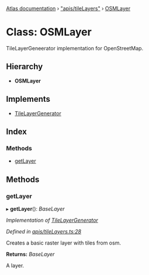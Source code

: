 [Atlas documentation](../globals.md) › ["apis/tileLayers"](../modules/_apis_tilelayers_.md) › [OSMLayer](_apis_tilelayers_.osmlayer.md)

# Class: OSMLayer

TileLayerGeneerator implementation for OpenStreetMap.

## Hierarchy

* **OSMLayer**

## Implements

* [TileLayerGenerator](../interfaces/_apis_tilelayers_.tilelayergenerator.md)

## Index

### Methods

* [getLayer](_apis_tilelayers_.osmlayer.md#getlayer)

## Methods

###  getLayer

▸ **getLayer**(): *BaseLayer*

*Implementation of [TileLayerGenerator](../interfaces/_apis_tilelayers_.tilelayergenerator.md)*

*Defined in [apis/tileLayers.ts:28](https://github.com/chronark/atlas/blob/5333653/src/apis/tileLayers.ts#L28)*

Creates a basic raster layer with tiles from osm.

**Returns:** *BaseLayer*

A layer.

